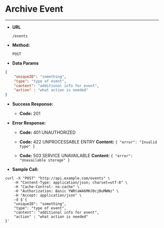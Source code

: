 ﻿# Archive Event

----

* **URL**

    `/events`

* **Method:**

    `POST`
  
* **Data Params**

```json
{
    "uniqueID": "something",
    "type": "type of event",
    "content": "additional info for event",
    "action" : "what action is needed"
}

```

* **Success Response:**
    * **Code:** 201
 
* **Error Response:**

    * **Code:** 401 UNAUTHORIZED

    * **Code:** 422 UNPROCESSABLE ENTRY
      **Content:** `{ "error": "Invalid type" }`

    * **Code:** 503 SERVICE UNAVAILABLE 
      **Content:** `{ "error": "Unavailable storage" }`

* **Sample Call:**

```
curl -X "POST" "http://api.example.com/events" \
	-H "Content-Type: application/json; charset=utf-8" \
	-H "Cache-Control: no-cache" \
	-H "Authorization: Basic YWRtaW46MHJ0cjBuMWNz" \
	-H "Accept: application/json" \
	-d $'{
    "uniqueID": "something",
    "type": "type of event",
    "content": "additional info for event",
    "action" : "what action is needed"
}'

```